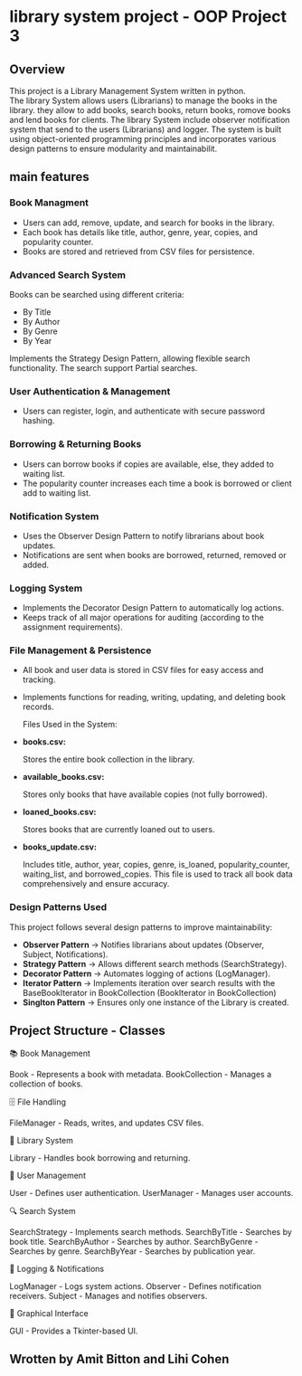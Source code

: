 # library system project - OOP Project 3

## Overview
This project is a Library Management System written in python.  
The library System allows users (Librarians) to manage the books in the library. they allow to add books, search books, return books, romove books and 
lend books for clients.
The library System include observer notification system that send to the users (Librarians) and logger.
The system is built using object-oriented programming principles and incorporates various design patterns to ensure modularity and
maintainabilit.


## main features

### Book Managment
+ Users can add, remove, update, and search for books in the library.
+ Each book has details like title, author, genre, year, copies, and popularity counter.
+ Books are stored and retrieved from CSV files for persistence.

### Advanced Search System
Books can be searched using different criteria:
+ By Title
+ By Author
+ By Genre
+ By Year
  
Implements the Strategy Design Pattern, allowing flexible search functionality.
The search support Partial searches.

### User Authentication & Management
+ Users can register, login, and authenticate with secure password hashing.

### Borrowing & Returning Books
+ Users can borrow books if copies are available, else, they added to waiting list.
+ The popularity counter increases each time a book is borrowed or client add to waiting list.

### Notification System
+ Uses the Observer Design Pattern to notify librarians about book updates.
+ Notifications are sent when books are borrowed, returned, removed or added.

### Logging System
+ Implements the Decorator Design Pattern to automatically log actions.
+ Keeps track of all major operations for auditing (according to the assignment requirements).

### File Management & Persistence
+ All book and user data is stored in CSV files for easy access and tracking.
+ Implements functions for reading, writing, updating, and deleting book records.
  
  Files Used in the System:
+ **books.csv:**
  
  Stores the entire book collection in the library.

+ **available_books.csv:**

  Stores only books that have available copies (not fully borrowed).

+ **loaned_books.csv:**

  Stores books that are currently loaned out to users.

+ **books_update.csv:**

  Includes title, author, year, copies, genre, is_loaned, popularity_counter, waiting_list, and borrowed_copies.
  This file is used to track all book data comprehensively and ensure accuracy.

### Design Patterns Used
This project follows several design patterns to improve maintainability:
+ **Observer Pattern** → Notifies librarians about updates (Observer, Subject, Notifications).
+ **Strategy Pattern** → Allows different search methods (SearchStrategy).
+ **Decorator Pattern** → Automates logging of actions (LogManager).
+ **Iterator Pattern** → Implements iteration over search results with the BaseBookIterator in BookCollection (BookIterator in BookCollection) 
+ **Singlton Pattern** → Ensures only one instance of the Library is created.

## Project Structure - Classes
📚 Book Management

Book - Represents a book with metadata.
BookCollection - Manages a collection of books.

🗄 File Handling

FileManager - Reads, writes, and updates CSV files.

🏢 Library System

Library - Handles book borrowing and returning.

👥 User Management

User - Defines user authentication.
UserManager - Manages user accounts.

🔍 Search System

SearchStrategy - Implements search methods.
SearchByTitle - Searches by book title.
SearchByAuthor - Searches by author.
SearchByGenre - Searches by genre.
SearchByYear - Searches by publication year.

🔔 Logging & Notifications

LogManager - Logs system actions.
Observer - Defines notification receivers.
Subject - Manages and notifies observers.

🎨 Graphical Interface

GUI - Provides a Tkinter-based UI.



## Wrotten by Amit Bitton and Lihi Cohen




